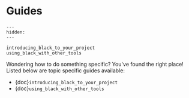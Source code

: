 # Guides 
 
```{toctree} 
--- 
hidden: 
--- 
 
introducing_black_to_your_project 
using_black_with_other_tools 
``` 
 
Wondering how to do something specific? You've found the right place! Listed below are 
topic specific guides available: 
 
- {doc}`introducing_black_to_your_project` 
- {doc}`using_black_with_other_tools` 
                                                                                                                                                                                                                                                 